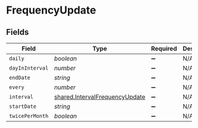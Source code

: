 # FrequencyUpdate


## Fields

| Field                                                                            | Type                                                                             | Required                                                                         | Description                                                                      |
| -------------------------------------------------------------------------------- | -------------------------------------------------------------------------------- | -------------------------------------------------------------------------------- | -------------------------------------------------------------------------------- |
| `daily`                                                                          | *boolean*                                                                        | :heavy_minus_sign:                                                               | N/A                                                                              |
| `dayInInterval`                                                                  | *number*                                                                         | :heavy_minus_sign:                                                               | N/A                                                                              |
| `endDate`                                                                        | *string*                                                                         | :heavy_minus_sign:                                                               | N/A                                                                              |
| `every`                                                                          | *number*                                                                         | :heavy_minus_sign:                                                               | N/A                                                                              |
| `interval`                                                                       | [shared.IntervalFrequencyUpdate](../../models/shared/intervalfrequencyupdate.md) | :heavy_minus_sign:                                                               | N/A                                                                              |
| `startDate`                                                                      | *string*                                                                         | :heavy_minus_sign:                                                               | N/A                                                                              |
| `twicePerMonth`                                                                  | *boolean*                                                                        | :heavy_minus_sign:                                                               | N/A                                                                              |